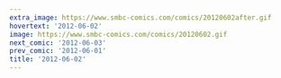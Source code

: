 ```yaml
---
extra_image: https://www.smbc-comics.com/comics/20120602after.gif
hovertext: '2012-06-02'
image: https://www.smbc-comics.com/comics/20120602.gif
next_comic: '2012-06-03'
prev_comic: '2012-06-01'
title: '2012-06-02'
---
```


